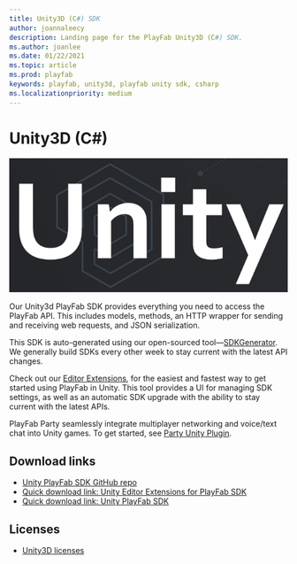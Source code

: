 ```yaml
---
title: Unity3D (C#) SDK
author: joannaleecy
description: Landing page for the PlayFab Unity3D (C#) SDK.
ms.author: joanlee
ms.date: 01/22/2021
ms.topic: article
ms.prod: playfab
keywords: playfab, unity3d, playfab unity sdk, csharp
ms.localizationpriority: medium
---
```


# Unity3D (C#)

![Unity3d Software](./media/unity-logo-main-page-new.png)

Our Unity3d PlayFab SDK provides everything you need to access the PlayFab API. This includes models, methods, an HTTP wrapper for sending and receiving web requests, and JSON serialization.

This SDK is auto-generated using our open-sourced tool&mdash;[SDKGenerator](../sdkgenerator/index.md). We generally build SDKs every other week to stay current with the latest API changes.

Check out our [Editor Extensions](https://github.com/PlayFab/UnityEditorExtensions), for the easiest and fastest way to get started using PlayFab in Unity. This tool provides a UI for managing SDK settings, as well as an automatic SDK upgrade with the ability to stay current with the latest APIs.

PlayFab Party seamlessly integrate multiplayer networking and voice/text chat into Unity games. To get started, see [Party Unity Plugin](https://github.com/playfab/PlayFabPartyUnity). 

## Download links

- [Unity PlayFab SDK GitHub repo](https://github.com/PlayFab/UnitySDK)
- [Quick download link: Unity Editor Extensions for PlayFab SDK](https://aka.ms/PlayFabUnityEdEx)
- [Quick download link: Unity PlayFab SDK](https://aka.ms/playfabunitysdkdownload)

## Licenses

- [Unity3D licenses](license.md)